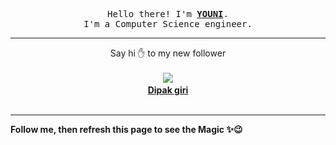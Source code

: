 <p align='center'>
    <samp>Hello there! I'm <b><a href='https://github.com/abdelyouni'>YOUNI</a></b>.<br>
        I'm a Computer Science engineer.
    </samp>
</p>
<hr>
<p align='center'>
    <span>Say hi ✋ to my new follower </span></br></br>
    <img src='https://itspot.ma/github/devdipakgiri_avatar.png'><b></br>
    <a href='https://github.com/devdipakgiri'>Dipak giri</a></b></br></br>
</p>
<hr>
<b>Follow me, then refresh this page to see the Magic ✨😉</b>